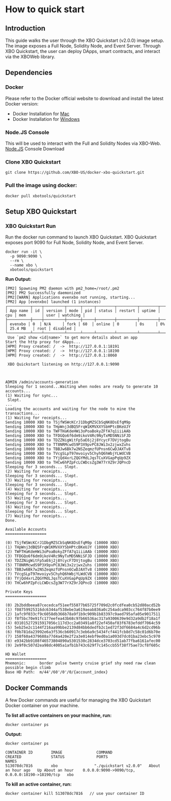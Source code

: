 # How to quick start

## Introduction

This guide walks the user through the XBO Quickstart (v2.0.0) image setup.   
The image exposes a Full Node, Solidity Node, and Event Server. Through XBO Quickstart, the user can deploy DApps, smart contracts, and interact via the XBOWeb library.

## Dependencies  

### Docker

Please refer to the Docker official website to download and install the latest Docker version:
* Docker Installation for [Mac](https://docs.docker.com/docker-for-mac/install/)
* Docker Installation for [Windows](https://docs.docker.com/docker-for-windows/install/)   

### Node.JS Console
  This will be used to interact with the Full and Solidity Nodes via XBO-Web.  
  [Node.JS](https://nodejs.org/en/) Console Download
  
### Clone XBO Quickstart  
```shell
git clone https://github.com/XBO-US/docker-xbo-quickstart.git
```  

### Pull the image using docker:
```shell
docker pull xbotools/quickstart
```  

## Setup XBO Quickstart   
### XBO Quickstart Run
Run the docker run command to launch XBO Quickstart. XBO Quickstart exposes port 9090 for Full Node, Solidity Node, and Event Server.
```shell
docker run -it \
  -p 9090:9090 \
  --rm \
  --name xbo \
  xbotools/quickstart
```  

**Run Output:**
```shell
[PM2] Spawning PM2 daemon with pm2_home=/root/.pm2
[PM2] PM2 Successfully daemonized
[PM2][WARN] Applications evenxbo not running, starting...
[PM2] App [evenxbo] launched (1 instances)
┌──────────┬────┬─────────┬──────┬─────┬────────┬─────────┬────────┬─────┬───────────┬──────┬──────────┐
│ App name │ id │ version │ mode │ pid │ status │ restart │ uptime │ cpu │ mem       │ user │ watching │
├──────────┼────┼─────────┼──────┼─────┼────────┼─────────┼────────┼─────┼───────────┼──────┼──────────┤
│ evenxbo │ 0  │ N/A     │ fork │ 60  │ online │ 0       │ 0s     │ 0%  │ 25.4 MB   │ root │ disabled │
└──────────┴────┴─────────┴──────┴─────┴────────┴─────────┴────────┴─────┴───────────┴──────┴──────────┘
 Use `pm2 show <id|name>` to get more details about an app
Start the http proxy for dApps...
[HPM] Proxy created: /  ->  http://127.0.0.1:18191
[HPM] Proxy created: /  ->  http://127.0.0.1:18190
[HPM] Proxy created: /  ->  http://127.0.0.1:8060

 XBO Quickstart listening on http://127.0.0.1:9090



ADMIN /admin/accounts-generation
Sleeping for 1 second...Waiting when nodes are ready to generate 10 accounts...
(1) Waiting for sync...
 Slept.
...
Loading the accounts and waiting for the node to mine the transactions...
(1) Waiting for receipts...
Sending 10000 XBO to TSjfWSWcKCrJ1DbgMZSCbSqNK8DsEfqM9p
Sending 10000 XBO to THpWnj3dBQ5FrqW1KMVXXYSbHPtcBKeUJY
Sending 10000 XBO to TWFTHaKdeHWi3oPoaBokyZFfA7q1iiiAAb
Sending 10000 XBO to TFDGQo6f6dm9ikoV4Rc9NyTxMD5NNiSFJD
Sending 10000 XBO to TDZZNigWitFp5aE6j2j8YcycF7DVjtogBu
Sending 10000 XBO to TT8NRMcwdS9P3X9pvPC8JWi3x2zjwxZuhs
Sending 10000 XBO to TBBJw6Bk7w2NSZeqmzfUPnsn6CwDJAXTv8
Sending 10000 XBO to TVcgSLpT97mvoiyv5ChyhQ6hWbjYLWdCVB
Sending 10000 XBO to TYjQd4xrLZQGYMdLJqsTCuXVGapPqUp9ZX
Sending 10000 XBO to THCw6hPZpFcLCWDcsZg3W77rXZ9rJQPncD
Sleeping for 3 seconds... Slept.
(2) Waiting for receipts...
Sleeping for 3 seconds... Slept.
(3) Waiting for receipts...
Sleeping for 3 seconds... Slept.
(4) Waiting for receipts...
Sleeping for 3 seconds... Slept.
(5) Waiting for receipts...
Sleeping for 3 seconds... Slept.
(6) Waiting for receipts...
Sleeping for 3 seconds... Slept.
(7) Waiting for receipts...
Done.

Available Accounts
==================

(0) TSjfWSWcKCrJ1DbgMZSCbSqNK8DsEfqM9p (10000 XBO)
(1) THpWnj3dBQ5FrqW1KMVXXYSbHPtcBKeUJY (10000 XBO)
(2) TWFTHaKdeHWi3oPoaBokyZFfA7q1iiiAAb (10000 XBO)
(3) TFDGQo6f6dm9ikoV4Rc9NyTxMD5NNiSFJD (10000 XBO)
(4) TDZZNigWitFp5aE6j2j8YcycF7DVjtogBu (10000 XBO)
(5) TT8NRMcwdS9P3X9pvPC8JWi3x2zjwxZuhs (10000 XBO)
(6) TBBJw6Bk7w2NSZeqmzfUPnsn6CwDJAXTv8 (10000 XBO)
(7) TVcgSLpT97mvoiyv5ChyhQ6hWbjYLWdCVB (10000 XBO)
(8) TYjQd4xrLZQGYMdLJqsTCuXVGapPqUp9ZX (10000 XBO)
(9) THCw6hPZpFcLCWDcsZg3W77rXZ9rJQPncD (10000 XBO)

Private Keys
==================

(0) 2b2bddbeea87cecedcaf51eef55877b65725f709d2c0fcdfea0cb52d80acd52b
(1) f08759925316dc6344af538ebe3a619aeab836a0c254adca903cc764f87b0ee9
(2) 1afc9f033cf9c6058db366b78a9f1b9c909b1b83397c9aed795afa05e9017511
(3) f8f5bc70e91fc177eefea43b68c97b66536ac317a9300639e9d32a9db2f18a1f
(4) 031015272915917056c117d3cc2a03491a8f22ef450af83f6783efddf7064c59
(5) 5eb25e2c1144f216aa99bbe2139d84bb6dedfb2c1ed72f3df6684a4c6d2cd96b
(6) f0b781da23992e6a3f536cb60917c3eb6a9c5434fcf441fcb8d7c58c01d6b70e
(7) 158f60a4379688a77d4a420e2f2a3e014ebf9ed0a1a093d7dc01ba23ebc5c970
(8) e9342bb9108f46573804890a5301530c2834dce3703cd51ab77fba6161afec00
(9) 2e9f0c507d2ea98dc4005a1afb1b743c629f7c145ccb55f38f75ae73cf8f605c

HD Wallet
==================
Mnemonic:      border pulse twenty cruise grief shy need raw clean possible begin climb
Base HD Path:  m/44'/60'/0'/0/{account_index}
```
## Docker Commands
A few Docker commands are useful for managing the XBO Quickstart Docker container on your machine.   

**To list all active containers on your machine, run:**
```shell
docker container ps
```  
**Output:**
```shell
docker container ps

CONTAINER ID        IMAGE               COMMAND                 CREATED             STATUS              PORTS                                              NAMES
513078dc7816        xbo                "./quickstart v2.0.0"   About an hour ago   Up About an hour    0.0.0.0:9090->9090/tcp, 0.0.0.0:18190->18190/tcp   xbo
```  
**To kill an active container, run:**
```shell
docker container kill 513078dc7816   // use your container ID
```  
